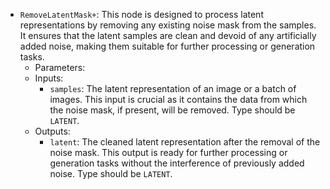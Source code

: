 - `RemoveLatentMask+`: This node is designed to process latent representations by removing any existing noise mask from the samples. It ensures that the latent samples are clean and devoid of any artificially added noise, making them suitable for further processing or generation tasks.
    - Parameters:
    - Inputs:
        - `samples`: The latent representation of an image or a batch of images. This input is crucial as it contains the data from which the noise mask, if present, will be removed. Type should be `LATENT`.
    - Outputs:
        - `latent`: The cleaned latent representation after the removal of the noise mask. This output is ready for further processing or generation tasks without the interference of previously added noise. Type should be `LATENT`.

